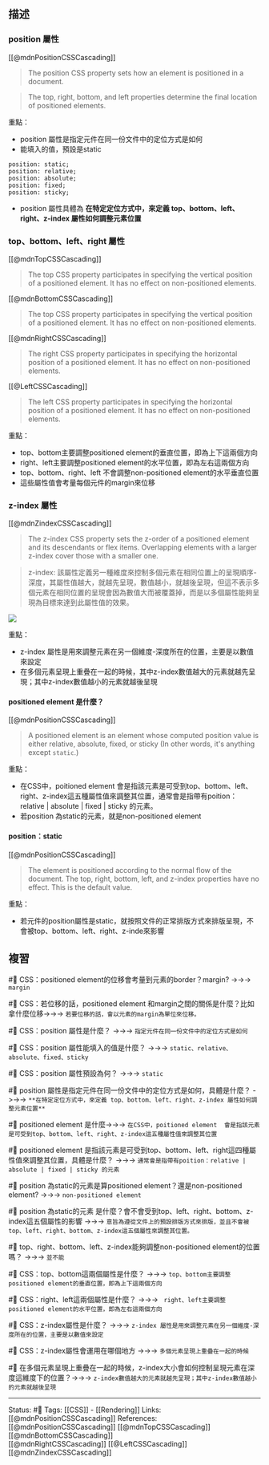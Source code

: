 ## 描述


### position 屬性
[[@mdnPositionCSSCascading]]
> The position CSS property sets how an element is positioned in a document. 

> The top, right, bottom, and left properties determine the final location of positioned elements.

重點：
- position 屬性是指定元件在同一份文件中的定位方式是如何
- 能填入的值，預設是static
```
position: static;
position: relative;
position: absolute;
position: fixed;
position: sticky;
```
- position 屬性具體為 **在特定定位方式中，來定義 top、bottom、left、right、z-index 屬性如何調整元素位置**

### top、bottom、left、right 屬性
[[@mdnTopCSSCascading]]
> The top CSS property participates in specifying the vertical position of a positioned element. It has no effect on non-positioned elements.

[[@mdnBottomCSSCascading]]  
> The top CSS property participates in specifying the vertical position of a positioned element. It has no effect on non-positioned elements.

[[@mdnRightCSSCascading]]
> The right CSS property participates in specifying the horizontal position of a positioned element. It has no effect on non-positioned elements.

[[@LeftCSSCascading]]
> The left CSS property participates in specifying the horizontal position of a positioned element. It has no effect on non-positioned elements.

重點：
- top、bottom主要調整positioned element的垂直位置，即為上下這兩個方向
- right、left主要調整positioned element的水平位置，即為左右這兩個方向
- top、bottom、right、left 不會調整non-positioned element的水平垂直位置
- 這些屬性值會考量每個元件的margin來位移

### z-index  屬性
[[@mdnZindexCSSCascading]]
> The z-index CSS property sets the z-order of a positioned element and its descendants or flex items. Overlapping elements with a larger z-index cover those with a smaller one.

> z-index: 該屬性定義另一種維度來控制多個元素在相同位置上的呈現順序-深度，其屬性值越大，就越先呈現，數值越小，就越後呈現，但這不表示多個元素在相同位置的呈現會因為數值大而被覆蓋掉，而是以多個屬性能夠呈現為目標來達到此屬性值的效果。

  

![](https://res.cloudinary.com/dqfxgtyoi/image/upload/v1629726946/blog/htmlPosition/zIndexFromAC_vhpa0z.png)

  

重點：
- z-index 屬性是用來調整元素在另一個維度-深度所在的位置，主要是以數值來設定
- 在多個元素呈現上重疊在一起的時候，其中z-index數值越大的元素就越先呈現；其中z-index數值越小的元素就越後呈現


#### positioned element 是什麼？
[[@mdnPositionCSSCascading]]
> A positioned element is an element whose computed position value is either relative, absolute, fixed, or sticky (In other words, it's anything except `static`.)

重點：
- 在CSS中，poitioned element  會是指該元素是可受到top、bottom、left、right、z-index這五種屬性值來調整其位置，通常會是指帶有poition：relative | absolute | fixed | sticky 的元素。
- 若position 為static的元素，就是non-positioned element


#### position：static
[[@mdnPositionCSSCascading]]
> The element is positioned according to the normal flow of the document. The top, right, bottom, left, and z-index properties have no effect. This is the default value.


重點：
- 若元件的position屬性是static，就按照文件的正常排版方式來排版呈現，不會被top、bottom、left、right、z-inde來影響

## 複習

#🧠 CSS：positioned element的位移會考量到元素的border？margin? ->->-> `margin`

#🧠 CSS：若位移的話，positioned element 和margin之間的關係是什麼？比如拿什麼位移->->-> `若要位移的話，會以元素的margin為單位來位移。`

#🧠 CSS：position 屬性是什麼？ ->->-> `指定元件在同一份文件中的定位方式是如何`
<!--SR:!2022-09-11,3,250-->

#🧠 CSS：position 屬性能填入的值是什麼？ ->->-> `static、relative、absolute、fixed、sticky`
<!--SR:!2022-09-11,3,250-->

#🧠 CSS：position 屬性預設為何？ ->->-> `static`
<!--SR:!2022-09-11,3,250-->

#🧠 position 屬性是指定元件在同一份文件中的定位方式是如何，具體是什麼？ ->->-> `**在特定定位方式中，來定義 top、bottom、left、right、z-index 屬性如何調整元素位置**`
<!--SR:!2022-09-11,3,250-->


#🧠 positioned element 是什麼->->-> `在CSS中，poitioned element  會是指該元素是可受到top、bottom、left、right、z-index這五種屬性值來調整其位置`
<!--SR:!2022-09-11,3,250-->

#🧠 positioned element 是指該元素是可受到top、bottom、left、right這四種屬性值來調整其位置，具體是什麼？ ->->-> `通常會是指帶有poition：relative | absolute | fixed | sticky 的元素`
<!--SR:!2022-09-11,3,250-->

#🧠 position 為static的元素是算positioned element？還是non-positioned element?  ->->-> `non-positioned element`
<!--SR:!2022-09-11,3,250-->

#🧠 position 為static的元素 是什麼？會不會受到top、left、right、bottom、z-index這五個屬性的影響 ->->-> `意旨為遵從文件上的預設排版方式來排版，並且不會被top、left、right、bottom、z-index這五個屬性來調整其位置。`
<!--SR:!2022-09-11,3,250-->

#🧠 top、right、bottom、left、z-index能夠調整non-positioned element的位置嗎？ ->->-> `並不能`
<!--SR:!2022-09-11,3,250-->

#🧠 CSS：top、bottom這兩個屬性是什麼？ ->->-> `top、bottom主要調整positioned element的垂直位置，即為上下這兩個方向`
<!--SR:!2022-09-11,3,250-->

#🧠 CSS：right、left這兩個屬性是什麼？ ->->-> ` right、left主要調整positioned element的水平位置，即為左右這兩個方向`
<!--SR:!2022-09-11,3,250-->


#🧠 CSS：z-index屬性是什麼？ ->->-> `z-index 屬性是用來調整元素在另一個維度-深度所在的位置，主要是以數值來設定`
<!--SR:!2022-09-11,3,250-->

#🧠 CSS：z-index屬性會運用在哪個地方 ->->-> `多個元素呈現上重疊在一起的時候`
<!--SR:!2022-09-11,3,250-->

#🧠 在多個元素呈現上重疊在一起的時候，z-index大小會如何控制呈現元素在深度這維度下的位置？->->-> `z-index數值越大的元素就越先呈現；其中z-index數值越小的元素就越後呈現`
<!--SR:!2022-09-11,3,250-->


---
Status: #🌱 
Tags:
[[CSS]] - [[Rendering]]
Links:
[[@mdnPositionCSSCascading]]
References:
[[@mdnPositionCSSCascading]]
[[@mdnTopCSSCascading]]
[[@mdnBottomCSSCascading]]  
[[@mdnRightCSSCascading]]
[[@LeftCSSCascading]]
[[@mdnZindexCSSCascading]]

